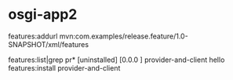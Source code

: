 # osgi-app2
features:addurl mvn:com.examples/release.feature/1.0-SNAPSHOT/xml/features

features:list|grep pr*
[uninstalled] [0.0.0           ] provider-and-client           hello
features:install provider-and-client
